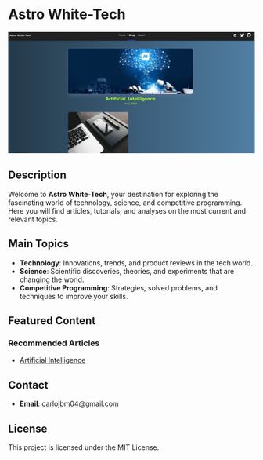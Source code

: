 # Astro White-Tech

![Astro White-Tech](preview.png)

## Description

Welcome to **Astro White-Tech**, your destination for exploring the fascinating world of technology, science, and competitive programming. Here you will find articles, tutorials, and analyses on the most current and relevant topics.

## Main Topics

-   **Technology**: Innovations, trends, and product reviews in the tech world.
-   **Science**: Scientific discoveries, theories, and experiments that are changing the world.
-   **Competitive Programming**: Strategies, solved problems, and techniques to improve your skills.

## Featured Content

### Recommended Articles

-   [Artificial Intelligence]()

## Contact

-   **Email**: carlojbm04@gmail.com

## License

This project is licensed under the MIT License.
